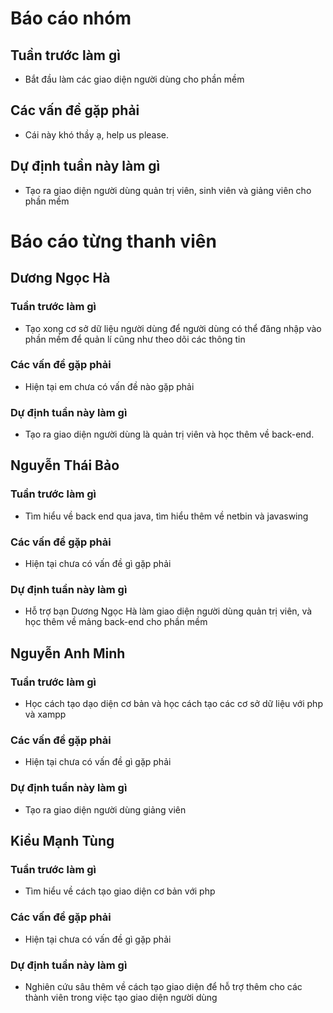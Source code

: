 # Báo cáo nhóm

## Tuần trước làm gì
- Bắt đầu làm các giao diện người dùng cho phần mềm
## Các vấn đề gặp phải
- Cái này khó thầy ạ, help us please.

## Dự định tuần này làm gì
- Tạo ra giao diện người dùng quản trị viên, sinh viên và giảng viên cho phần mềm

# Báo cáo từng thanh viên

## Dương Ngọc Hà
### Tuần trước làm gì
- Tạo xong cơ sở dữ liệu  người dùng để người dùng có thể đăng nhập vào phần mềm để quản lí cũng như theo dõi các thông tin
### Các vấn đề gặp phải
- Hiện tại em chưa có vấn đề nào gặp phải 
### Dự định tuần này làm gì
- Tạo ra giao diện người dùng là quản trị viên và học thêm về back-end.

## Nguyễn Thái Bảo
### Tuần trước làm gì
- Tìm hiểu về back end qua java, tìm hiểu thêm về netbin và javaswing
### Các vấn đề gặp phải
- Hiện tại chưa có vấn đề gì gặp phải
### Dự định tuần này làm gì
- Hỗ trợ bạn Dương Ngọc Hà làm giao diện người dùng quản trị viên, và học thêm về mảng back-end cho phần mềm


## Nguyễn Anh Minh
### Tuần trước làm gì
- Học cách tạo dạo diện cơ bản và học cách tạo các cơ sở dữ liệu với php và xampp
### Các vấn đề gặp phải
- Hiện tại chưa có vấn đề gì gặp phải
### Dự định tuần này làm gì
- Tạo ra giao diện người dùng giảng viên


## Kiều Mạnh Tùng
### Tuần trước làm gì
- Tìm hiểu về cách tạo giao diện cơ bản với php
### Các vấn đề gặp phải
- Hiện tại chưa có vấn đề gì gặp phải
### Dự định tuần này làm gì
- Nghiên cứu sâu thêm về cách tạo giao diện để hỗ trợ thêm cho các thành viên trong việc tạo giao diện người dùng
